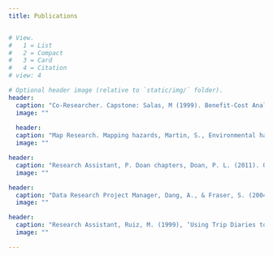 ```yaml
---
title: Publications


# View.
#   1 = List
#   2 = Compact
#   3 = Card
#   4 = Citation
# view: 4

# Optional header image (relative to `static/img/` folder).
header:
  caption: "Co-Researcher. Capstone: Salas, M (1999). Benefit-Cost Analysis for Bay County Local Hazard Mitigation Strategy. "
  image: ""
  
  header:
  caption: "Map Research. Mapping hazards, Martin, S., Environmental hazard perception: Taylor County’s Dilemma, University Press of Florida, 1999."
  image: ""

header:
  caption: "Research Assistant, P. Doan chapters, Doan, P. L. (2011). Queerying Planning: Challenging Heteronormative Assumptions and Reframing Planning Practice. Ashgate Publishing, Ltd."
  image: ""

header:
  caption: "Data Research Project Manager, Dang, A., & Fraser, S. (2004). Same-sex Couple Households in the United States: A Report from the 2000 Census. Retrieved from https://www.thetaskforce.org."
  image: ""

header:
  caption: "Research Assistant, Ruiz, M. (1999), ‘Using Trip Diaries to Improve Real-time Geocoding’, GeoSpatial Information & Technology Association Conference, Chicago, IL., Aurora, CO."
  image: ""

---
```


